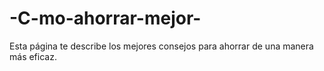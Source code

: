 # -C-mo-ahorrar-mejor-
Esta página te describe los mejores consejos para ahorrar de una manera más eficaz.
